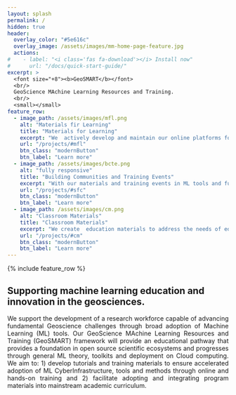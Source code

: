 ```yaml
---
layout: splash
permalink: /
hidden: true
header:
  overlay_color: "#5e616c"
  overlay_image: /assets/images/mm-home-page-feature.jpg
  actions:
#    - label: "<i class='fas fa-download'></i> Install now"
#      url: "/docs/quick-start-guide/"
excerpt: >
  <font size="+8"><b>GeoSMART</b></font>
  <br/>
  GeoScience MAchine Learning Resources and Training.
  <br/>
  <small></small>
feature_row:
  - image_path: /assets/images/mfl.png
    alt: "Materials fir Learning"
    title: "Materials for Learning"
    excerpt: "We  actively develop and maintain our online platforms for the duration of the project to support collaboration, learning and ML CI adoption activities. These online resources will be designed to host: 1) pre-developed learning modules on data science and ML basics 2) hackweek training tutorials and video recordings, and 3) scientific use case example computational workflows."
    url: "/projects/#mfl"
    btn_class: "modernButton"
    btn_label: "Learn more"
  - image_path: /assets/images/bcte.png
    alt: "fully responsive"
    title: "Building Communities and Training Events"
    excerpt: "With our materials and training events in ML tools and fundamentals of ML theory we aim to build a community interested in our offerings. In addition to our online materials, we plan to host GeoSMART hackweek events."
    url: "/projects/#sfc"
    btn_class: "modernButton"
    btn_label: "Learn more"
  - image_path: /assets/images/cm.png
    alt: "Classroom Materials"
    title: "Classroom Materials"
    excerpt: "We create  education materials to address the needs of educators and their student communities. From training on the latest technology to new pedagogical methods, we help teachers make their classrooms engaging and successful."
    url: "/projects/#cm"
    btn_class: "modernButton"
    btn_label: "Learn more"      
---
```



{% include feature_row %}

<div>
<h2>Supporting machine learning education and innovation in the geosciences.</h2>
<p align="justify">
We support the development of a research workforce capable of advancing fundamental Geoscience challenges through broad adoption of Machine Learning (ML) tools.  Our GeoScience MAchine Learning Resources and Training (GeoSMART) framework will provide an educational pathway that provides a foundation in open source scientific ecosystems and progresses through general ML theory, toolkits and deployment on Cloud computing.
We aim to: 1) develop tutorials and training materials to ensure accelerated adoption of ML CyberInfrastructure, tools and methods through online and hands-on training and 2) facilitate adopting and integrating program materials into mainstream academic curriculum.
</p>
</div>